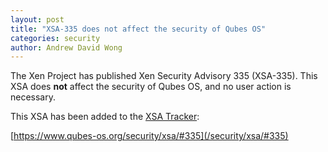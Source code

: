 ```yaml
---
layout: post
title: "XSA-335 does not affect the security of Qubes OS"
categories: security
author: Andrew David Wong
---
```


The Xen Project has published Xen Security Advisory 335 (XSA-335). This
XSA does **not** affect the security of Qubes OS, and no user action is
necessary.

This XSA has been added to the [XSA Tracker]:

[https://www.qubes-os.org/security/xsa/#335](/security/xsa/#335)


[XSA Tracker]: /security/xsa/

